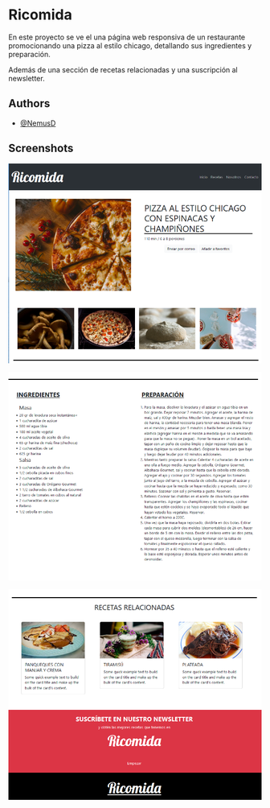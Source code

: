 
# Ricomida

En este proyecto se ve el una página web responsiva de un restaurante promocionando una pizza al estilo chicago, detallando sus ingredientes y preparación.

Además de una sección de recetas relacionadas y una suscripción al newsletter.


## Authors

- [@NemusD](https://github.com/NemusD/)


## Screenshots

![App Screenshot](https://github.com/NemusD/Ricomida/blob/central/assets/img/Ricomida1.PNG?raw=true)

![App Screenshot](https://github.com/NemusD/Ricomida/blob/central/assets/img/Ricomida2.PNG?raw=true)

![App Screenshot](https://github.com/NemusD/Ricomida/blob/central/assets/img/Ricomida3.PNG?raw=true)